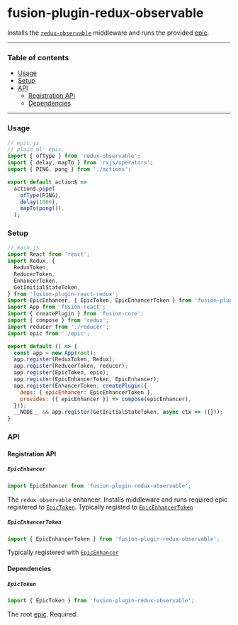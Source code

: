 # fusion-plugin-redux-observable

Installs the [`redux-observable`](https://redux-observable.js.org) middleware and runs the provided [epic](https://redux-observable.js.org/docs/basics/Epics.html).

---

### Table of contents

* [Usage](#usage)
* [Setup](#setup)
* [API](#api)
    * [Registration API](#registration-api)
    * [Dependencies](#dependencies)

---

### Usage

```js
// epic.js
// plain ol' epic
import { ofType } from 'redux-observable';
import { delay, mapTo } from 'rxjs/operators';
import { PING, pong } from './actions';

export default action$ =>
  action$.pipe(
    ofType(PING),
    delay(1000),
    mapTo(pong()),
  );
```

### Setup

```js
// main.js
import React from 'react';
import Redux, {
  ReduxToken,
  ReducerToken,
  EnhancerToken,
  GetInitialStateToken,
} from 'fusion-plugin-react-redux';
import EpicEnhancer, { EpicToken, EpicEnhancerToken } from 'fusion-plugin-redux-observable';
import App from 'fusion-react';
import { createPlugin } from 'fusion-core';
import { compose } from 'redux';
import reducer from './reducer';
import epic from './epic';

export default () => {
  const app = new App(root);
  app.register(ReduxToken, Redux);
  app.register(ReducerToken, reducer);
  app.register(EpicToken, epic);
  app.register(EpicEnhancerToken, EpicEnhancer);
  app.register(EnhancerToken, createPlugin({
    deps: { epicEnhancer: EpicEnhancerToken },
    provides: ({ epicEnhancer }) => compose(epicEnhancer),
  }));
  __NODE__ && app.register(GetInitialStateToken, async ctx => ({}));
}
```

### API

#### Registration API

##### `EpicEnhancer`
```js
import EpicEnhancer from 'fusion-plugin-redux-observable';
```

The `redux-observable` enhancer.  Installs middleware and runs required epic registered to [`EpicToken`](#epictoken).  Typically registed to [`EpicEnhancerToken`](#epicenhancertoken)

##### `EpicEnhancerToken`
```js
import { EpicEnhancerToken } from 'fusion-plugin-redux-observable';
```

Typically registered with [`EpicEnhancer`](#epicenhancer)

#### Dependencies

##### `EpicToken`
```js
import { EpicToken } from 'fusion-plugin-redux-observable';
```

The root [epic](https://redux-observable.js.org/docs/basics/Epics.html). Required.
